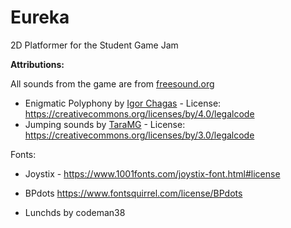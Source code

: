 # Eureka
2D Platformer for the Student Game Jam

**Attributions:**

All sounds from the game are from [freesound.org](https://freesound.org)

* Enigmatic Polyphony by [Igor Chagas](https://freesound.org/people/IgorChagas/) - License: https://creativecommons.org/licenses/by/4.0/legalcode
* Jumping sounds by [TaraMG](https://freesound.org/people/TaraMG/) - License: https://creativecommons.org/licenses/by/3.0/legalcode

Fonts:

* Joystix - https://www.1001fonts.com/joystix-font.html#license

* BPdots https://www.fontsquirrel.com/license/BPdots
* Lunchds by codeman38
